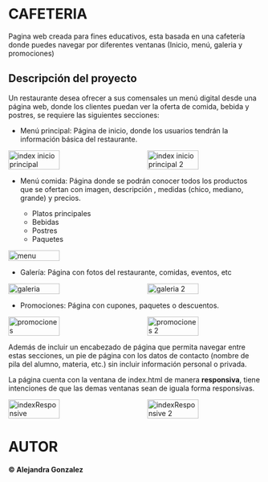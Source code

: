 # CAFETERIA 

Pagina web creada para fines educativos, esta basada en una cafetería donde puedes navegar por diferentes ventanas (Inicio, menú, galeria y promociones)

## Descripción del proyecto

Un restaurante desea ofrecer a sus comensales un menú digital desde una página web, donde los clientes puedan ver la oferta de comida, bebida y postres, se requiere las siguientes secciones:

- Menú principal: Página de inicio, donde los usuarios tendrán la información básica del restaurante.

<div style="display: flex; justify-content: space-between;">
    <img src="" alt="index inicio principal" style="width: 45%;">
    <img src="" alt="index inicio principal 2" style="width: 45%;">
</div>

- Menú comida: Página donde se podrán conocer todos los productos que se ofertan con imagen, descripción , medidas (chico, mediano, grande) y precios.

   - Platos principales
   - Bebidas
   - Postres
   - Paquetes

<div style="display: flex; justify-content: space-between;">
    <img src="" alt="menu" style="width: 45%;">
</div>

- Galería: Página con fotos del restaurante, comidas, eventos, etc

<div style="display: flex; justify-content: space-between;">
    <img src="" alt="galeria" style="width: 45%;">
    <img src="" alt="galeria 2" style="width: 45%;">
</div>

- Promociones: Página con cupones, paquetes o descuentos.

<div style="display: flex; justify-content: space-between;">
    <img src="" alt="promociones" style="width: 45%;">
    <img src="" alt="promociones 2" style="width: 45%;">
</div>

Además de incluir un encabezado de página que permita navegar entre estas secciones, un pie de página con los datos de contacto (nombre de pila del alumno, materia, etc.) sin incluir información personal o privada.

La página cuenta con la ventana de index.html de manera **responsiva**, tiene intenciones de que las demas ventanas sean de iguala forma responsivas.

<div style="display: flex; justify-content: space-between;">
    <img src="" alt="indexResponsive" style="width: 45%;">
    <img src="" alt="indexResponsive 2" style="width: 45%;">
</div>

 # AUTOR
 #### © Alejandra Gonzalez  